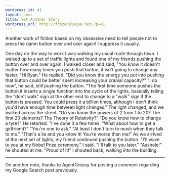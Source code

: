 ```yaml
--- 
wordpress_id: 41
layout: post
title: Yet Another Story
wordpress_url: http://frozenplague.net/?p=41
---
```

Another work of fiction based on my obsessive need to tell people not to press the damn button over and over again! I suppress it usually.

One day on the way to work I was walking my usual route through town. I walked up to a set of traffic lights and found one of my friends pushing the button over and over again. I walked closer and said, "You know it doesn't matter how many times you push that button, it isn't going to change any faster.
"Hi Ryan." He replied.
"Did you know the energy you put into pushing that button could be better spent increasing your cranial capacity?"
"I do now", he said, still pushing the button.
"The first time someone pushes the button it inserts a single function into the cycle of the lights, basically telling the "don't walk" sign at the other end to change to a "walk" sign if the button is pressed. You could press it a billion times, although I don't think you'd have enough time between light changes." The light changed, and we walked across the street. "Do you know the powers of 2 from 1 to 20? The first 20 elements? The Theory of Relativity?"
"Do you know how to change a tyre?" He retorted.
"I've done it a few times.
"What about how to get a girlfriend?"
"You're one to ask."
"At least I don't turn to mush when they talk to me."
"That's a lie and you know it! You're worse than me!"
As we arrived at the next set of lights, my friend continued pushing the button.
"I'll wave to you at my Nobel Prize ceremony." I said. "I'll talk to you later."
"Asshole!" he shouted at me.
"Proud of it!" I shouted back, walking into the building.

-----

On another note, thanks to AgentGreasy for posting a comment regarding my Google Search post previously.
